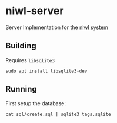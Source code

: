 # niwl-server

Server Implementation for the [niwl system](https://git.openprivacy.ca/openprivacy/niwl)

## Building

Requires `libsqlite3`
    
    sudo apt install libsqlite3-dev
    
## Running

First setup the database:

    cat sql/create.sql | sqlite3 tags.sqlite
 